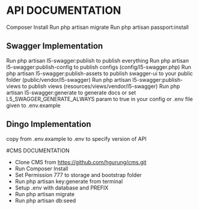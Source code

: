 # API DOCUMENTATION

Composer Install
Run php artisan migrate
Run php artisan passport:install

## Swagger Implementation

Run php artisan l5-swagger:publish to publish everything
Run php artisan l5-swagger:publish-config to publish configs (config/l5-swagger.php)
Run php artisan l5-swagger:publish-assets to publish swagger-ui to your public folder (public/vendor/l5-swagger)
Run php artisan l5-swagger:publish-views to publish views (resources/views/vendor/l5-swagger)
Run php artisan l5-swagger:generate to generate docs or set L5_SWAGGER_GENERATE_ALWAYS param to true in your config or .env file given to .env.example

## Dingo Implementation

copy from .env.example to .env to specify version of API


#CMS DOCUMENTATION

- Clone CMS from https://github.com/hgurung/cms.git
- Run Composer Install
- Set Permission 777 to storage and bootstrap folder
- Run php artisan key:generate from terminal
- Setup .env with database and PREFIX
- Run php artisan migrate
- Run php artisan db:seed
